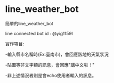 # line_weather_bot
簡單的line_weather_bot

line connected bot id : @yig1159l

實作項目:

  -輸入縣市名稱時(Ex:臺南市)，會回應該地的天氣狀況
  
  -貼圖等非文字類的訊息，會回應"講中文啦！"
  
  -非上述情況者則是會echo使用者輸入的訊息。
